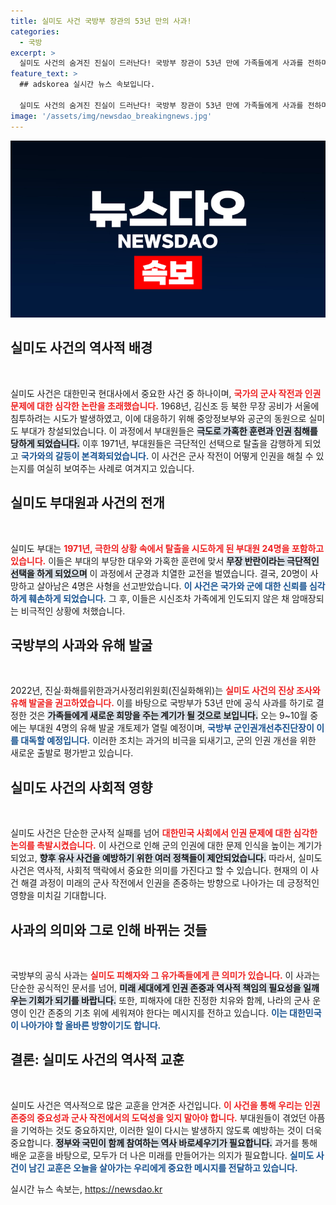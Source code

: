 ```yaml
---
title: 실미도 사건 국방부 장관의 53년 만의 사과!
categories:
  - 국방
excerpt: >
  실미도 사건의 숨겨진 진실이 드러난다! 국방부 장관이 53년 만에 가족들에게 사과를 전하며, 암매장된 부대원 4명의 유해 발굴이 가까워지고 있다. 이 역사적 순간을 놓치지 마세요!
feature_text: >
  ## adskorea 실시간 뉴스 속보입니다.

  실미도 사건의 숨겨진 진실이 드러난다! 국방부 장관이 53년 만에 가족들에게 사과를 전하며, 암매장된 부대원 4명의 유해 발굴이 가까워지고 있다. 이 역사적 순간을 놓치지 마세요!
image: '/assets/img/newsdao_breakingnews.jpg'
---
```


<p><img src="/assets/img/newsdao_breakingnews.jpg" alt="adskorea 속보" /></p>

<h2 data-ke-size="size26">실미도 사건의 역사적 배경</h2>

<p data-ke-size="size16">&nbsp;</p> 

<p>실미도 사건은 대한민국 현대사에서 중요한 사건 중 하나이며, <b><span style="color: #ee2323;">국가의 군사 작전과 인권 문제에 대한 심각한 논란을 초래했습니다.</span></b> 1968년, 김신조 등 북한 무장 공비가 서울에 침투하려는 시도가 발생하였고, 이에 대응하기 위해 중앙정보부와 공군의 동원으로 실미도 부대가 창설되었습니다. 이 과정에서 부대원들은 <b><span style="background-color: #21538527;">극도로 가혹한 훈련과 인권 침해를 당하게 되었습니다.</span></b> 이후 1971년, 부대원들은 극단적인 선택으로 탈출을 감행하게 되었고 <b><span style="color: #1a5490;">국가와의 갈등이 본격화되었습니다.</span></b> 이 사건은 군사 작전이 어떻게 인권을 해칠 수 있는지를 여실히 보여주는 사례로 여겨지고 있습니다.</p>

<h2 data-ke-size="size26">실미도 부대원과 사건의 전개</h2>

<p data-ke-size="size16">&nbsp;</p>

<p>실미도 부대는 <b><span style="color: #ee2323;">1971년, 극한의 상황 속에서 탈출을 시도하게 된 부대원 24명을 포함하고 있습니다.</span></b> 이들은 부대의 부당한 대우와 가혹한 훈련에 맞서 <b><span style="background-color: #21538527;">무장 반란이라는 극단적인 선택을 하게 되었으며</span></b> 이 과정에서 군경과 치열한 교전을 벌였습니다. 결국, 20명이 사망하고 살아남은 4명은 사형을 선고받았습니다. <b><span style="color: #1a5490;">이 사건은 국가와 군에 대한 신뢰를 심각하게 훼손하게 되었습니다.</span></b> 그 후, 이들은 시신조차 가족에게 인도되지 않은 채 암매장되는 비극적인 상황에 처했습니다.</p>

<h2 data-ke-size="size26">국방부의 사과와 유해 발굴</h2>

<p data-ke-size="size16">&nbsp;</p>

<p>2022년, 진실·화해를위한과거사정리위원회(진실화해위)는 <b><span style="color: #ee2323;">실미도 사건의 진상 조사와 유해 발굴을 권고하였습니다.</span></b> 이를 바탕으로 국방부가 53년 만에 공식 사과를 하기로 결정한 것은 <b><span style="background-color: #21538527;">가족들에게 새로운 희망을 주는 계기가 될 것으로 보입니다.</span></b> 오는 9~10월 중에는 부대원 4명의 유해 발굴 개토제가 열릴 예정이며, <b><span style="color: #1a5490;">국방부 군인권개선추진단장이 이를 대독할 예정입니다.</span></b> 이러한 조치는 과거의 비극을 되새기고, 군의 인권 개선을 위한 새로운 출발로 평가받고 있습니다.</p>

<h2 data-ke-size="size26">실미도 사건의 사회적 영향</h2>

<p data-ke-size="size16">&nbsp;</p>

<p>실미도 사건은 단순한 군사적 실패를 넘어 <b><span style="color: #ee2323;">대한민국 사회에서 인권 문제에 대한 심각한 논의를 촉발시켰습니다.</span></b> 이 사건으로 인해 군의 인권에 대한 문제 인식을 높이는 계기가 되었고, <b><span style="background-color: #21538527;">향후 유사 사건을 예방하기 위한 여러 정책들이 제안되었습니다.</span></b> 따라서, 실미도 사건은 역사적, 사회적 맥락에서 중요한 의미를 가진다고 할 수 있습니다. 현재의 이 사건 해결 과정이 미래의 군사 작전에서 인권을 존중하는 방향으로 나아가는 데 긍정적인 영향을 미치길 기대합니다.</p>

<h2 data-ke-size="size26">사과의 의미와 그로 인해 바뀌는 것들</h2>

<p data-ke-size="size16">&nbsp;</p>

<p>국방부의 공식 사과는 <b><span style="color: #ee2323;">실미도 피해자와 그 유가족들에게 큰 의미가 있습니다.</span></b> 이 사과는 단순한 공식적인 문서를 넘어, <b><span style="background-color: #21538527;">미래 세대에게 인권 존중과 역사적 책임의 필요성을 일깨우는 기회가 되기를 바랍니다.</span></b> 또한, 피해자에 대한 진정한 치유와 함께, 나라의 군사 운영이 인간 존중의 기초 위에 세워져야 한다는 메시지를 전하고 있습니다. <b><span style="color: #1a5490;">이는 대한민국이 나아가야 할 올바른 방향이기도 합니다.</span></b></p>

<h2 data-ke-size="size26">결론: 실미도 사건의 역사적 교훈</h2>

<p data-ke-size="size16">&nbsp;</p>

<p>실미도 사건은 역사적으로 많은 교훈을 안겨준 사건입니다. <b><span style="color: #ee2323;">이 사건을 통해 우리는 인권 존중의 중요성과 군사 작전에서의 도덕성을 잊지 말아야 합니다.</span></b> 부대원들이 겪었던 아픔을 기억하는 것도 중요하지만, 이러한 일이 다시는 발생하지 않도록 예방하는 것이 더욱 중요합니다. <b><span style="background-color: #21538527;">정부와 국민이 함께 참여하는 역사 바로세우기가 필요합니다.</span></b> 과거를 통해 배운 교훈을 바탕으로, 모두가 더 나은 미래를 만들어가는 의지가 필요합니다. <b><span style="color: #1a5490;">실미도 사건이 남긴 교훈은 오늘을 살아가는 우리에게 중요한 메시지를 전달하고 있습니다.</span></b></p>
실시간 뉴스 속보는, <a href="https://newsdao.kr" rel="dofollow">https://newsdao.kr</a>


